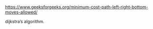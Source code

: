 https://www.geeksforgeeks.org/minimum-cost-path-left-right-bottom-moves-allowed/

dijkstra’s algorithm. 
